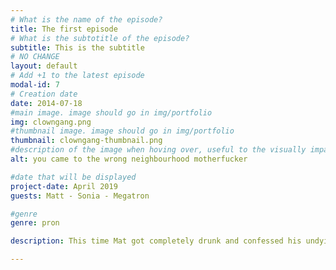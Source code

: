 ```yaml
---
# What is the name of the episode?
title: The first episode
# What is the subtotitle of the episode?
subtitle: This is the subtitle
# NO CHANGE
layout: default
# Add +1 to the latest episode
modal-id: 7
# Creation date
date: 2014-07-18
#main image. image should go in img/portfolio
img: clowngang.png
#thumbnail image. image should go in img/portfolio
thumbnail: clowngang-thumbnail.png
#description of the image when hoving over, useful to the visually impaired
alt: you came to the wrong neighbourhood motherfucker

#date that will be displayed
project-date: April 2019
guests: Matt - Sonia - Megatron

#genre
genre: pron

description: This time Mat got completely drunk and confessed his undying love to a firehose

---
```

